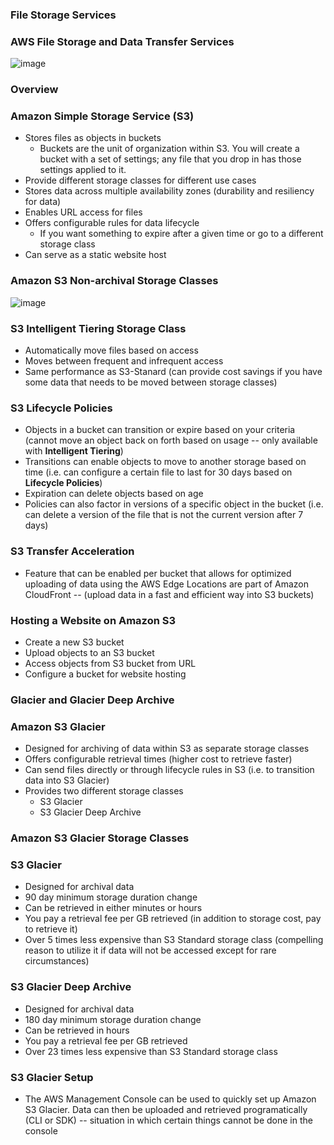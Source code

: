 ### File Storage Services

### AWS File Storage and Data Transfer Services

![image](https://user-images.githubusercontent.com/114364831/212757260-e1e99132-fb67-4d56-a814-37768664955b.png)

### Overview

### Amazon Simple Storage Service (S3)

* Stores files as objects in buckets
    * Buckets are the unit of organization within S3. You will create a bucket with a set of settings; any file that you drop in has those settings applied to it.
* Provide different storage classes for different use cases
* Stores data across multiple availability zones (durability and resiliency for data)
* Enables URL access for files
* Offers configurable rules for data lifecycle
    * If you want something to expire after a given time or go to a different storage class
* Can serve as a static website host

### Amazon S3 Non-archival Storage Classes

![image](https://user-images.githubusercontent.com/114364831/212760937-bd28347d-23ac-4aa4-9c3e-9d77116931c4.png)

### S3 Intelligent Tiering Storage Class

* Automatically move files based on access
* Moves between frequent and infrequent access
* Same performance as S3-Stanard (can provide cost savings if you have some data that needs to be moved between storage classes)

### S3 Lifecycle Policies

* Objects in a bucket can transition or expire based on your criteria (cannot move an object back on forth based on usage -- only available with **Intelligent Tiering**)
* Transitions can enable objects to move to another storage based on time (i.e. can configure a certain file to last for 30 days based on **Lifecycle Policies**)
* Expiration can delete objects based on age 
* Policies can also factor in versions of a specific object in the bucket (i.e. can delete a version of the file that is not the current version after 7 days)

### S3 Transfer Acceleration

* Feature that can be enabled per bucket that allows for optimized uploading of data using the AWS Edge Locations are part of Amazon CloudFront -- (upload data in a fast and efficient way into S3 buckets)

### Hosting a Website on Amazon S3

* Create a new S3 bucket
* Upload objects to an S3 bucket
* Access objects from S3 bucket from URL
* Configure a bucket for website hosting

### Glacier and Glacier Deep Archive

### Amazon S3 Glacier

* Designed for archiving of data within S3 as separate storage classes
* Offers configurable retrieval times (higher cost to retrieve faster)
* Can send files directly or through lifecycle rules in S3 (i.e. to transition data into S3 Glacier)
* Provides two different storage classes
   * S3 Glacier
   * S3 Glacier Deep Archive

### Amazon S3 Glacier Storage Classes

### S3 Glacier  

* Designed for archival data
* 90 day minimum storage duration change
* Can be retrieved in either minutes or hours
* You pay a retrieval fee per GB retrieved (in addition to storage cost, pay to retrieve it)
* Over 5 times less expensive than S3 Standard storage class (compelling reason to utilize it if data will not be accessed except for rare circumstances)

### S3 Glacier Deep Archive

* Designed for archival data
* 180 day minimum storage duration change
* Can be retrieved in hours
* You pay a retrieval fee per GB retrieved
* Over 23 times less expensive than S3 Standard storage class

### S3 Glacier Setup

* The AWS Management Console can be used to quickly set up Amazon S3 Glacier. Data can then be uploaded and retrieved programatically (CLI or SDK) -- situation in which certain things cannot be done in the console
